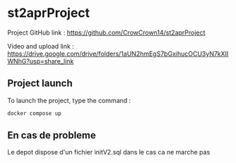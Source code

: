 # st2aprProject

Project GitHub link : <https://github.com/CrowCrown14/st2aprProject>

Video and upload link : <https://drive.google.com/drive/folders/1aUN2hmEgS7bGxihucOCU3yN7kXIIWNhG?usp=share_link>

## Project launch

To launch the project, type the command :

```bash
docker compose up
```

## En cas de probleme

Le depot dispose d'un fichier initV2.sql dans le cas ca ne marche pas
